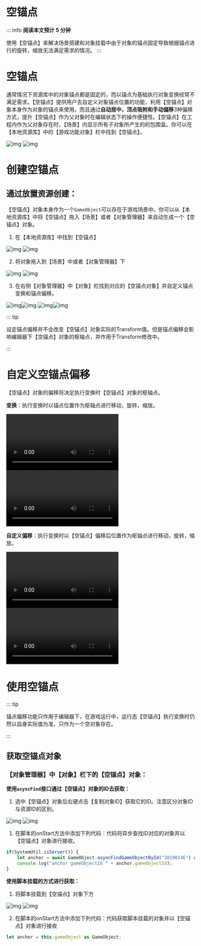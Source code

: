 # 空锚点
::: info
**阅读本文预计 5 分钟**

使用【空锚点】来解决场景搭建和对象挂载中由于对象的锚点固定导致根据锚点进行的旋转，缩放无法满足需求的情况。
:::

# 空锚点

通常情况下资源库中的对象锚点都是固定的，而以锚点为基础执行对象变换经常不满足需求。【空锚点】提供用户去自定义对象锚点位置的功能，利用【空锚点】对象本身作为对象的锚点来使用。而且通过**自动居中，顶点吸附和手动偏移**3种偏移方式，提升【空锚点】作为父对象时在编辑状态下的操作便捷性。【空锚点】在工程内作为父对象存在时，【场景】内显示所有子对象所产生的的包围盒。你可以在【本地资源库】中的【游戏功能对象】栏中找到【空锚点】。

![img](https://qn-cdn.233leyuan.com/athena/online/48566ed569a040b3af440d94e0f6d32d_354363796.webp)
![img](https://qn-cdn.233leyuan.com/athena/online/c05dd83b571549eba1a7f8f81389ed2d_354363797.webp)

# 创建空锚点

## 通过放置资源创建：

【空锚点】对象本身作为一个`GameObject`可以存在于游戏场景中。你可以从【本地资源库】中将【空锚点】拖入【场景】或者【对象管理器】来自动生成一个【空锚点】对象。

1. 在【本地资源库】中找到【空锚点】

![img](https://qn-cdn.233leyuan.com/athena/online/3b68624c3b7b4f9b8e1e3e9c15ec29a9_354363798.webp)
![img](https://qn-cdn.233leyuan.com/athena/online/9718bee36436486dad038d75cf656ac3_354363799.webp)

2. 将对象拖入到【场景】中或者【对象管理器】下

![img](https://arkimg.ark.online/1684043767476-106.webp)
![img](https://qn-cdn.233leyuan.com/athena/online/79b0fcc957024f7aa8d440edbf64d6d7_354363800.webp)

3. 在右侧【对象管理器】中【对象】栏找到对应的【空锚点对象】并自定义锚点变换和锚点偏移。

![img](https://qn-cdn.233leyuan.com/athena/online/17dc4ef867f045979f99f81314391811_354363801.webp)![img](https://qn-cdn.233leyuan.com/athena/online/e132652e25d449868b00af4abd75c26e_354363803.webp)
![img](https://qn-cdn.233leyuan.com/athena/online/d61f4810627f4cf8b000a4e45b523696_354410597.webp)![img](https://qn-cdn.233leyuan.com/athena/online/495d692270114a2dbab5f1fc7575a16a_354363804.webp)

::: tip

设定锚点偏移并不会改变【空锚点】对象实际的Transform值。但是锚点偏移会影响编辑器下【空锚点】对象的枢轴点，并作用于Transform修改中。

:::

# 自定义空锚点偏移

【空锚点】对象的偏移将决定执行变换时【空锚点】对象的枢轴点。

**变换**：执行变换时以锚点位置作为枢轴点进行移动，旋转，缩放。

<video controls src="https://qn-cdn.233leyuan.com/online/hMgbWECvJzPk1724064429813.mp4"></video>
<video controls src="https://qn-cdn.233leyuan.com/online/smPCrObo2Axi1724064459509.mp4"></video>

**自定义偏移**：执行变换时以【空锚点】偏移后位置作为枢轴点进行移动，旋转，缩放。

<video controls src="https://qn-cdn.233leyuan.com/online/4Y3LFnn2d3jJ1724064473675.mp4"></video>
<video controls src="https://qn-cdn.233leyuan.com/online/pztMoAu4ZEaM1724064501396.mp4"></video>

# 使用空锚点

::: tip

锚点偏移功能只作用于编辑器下，在游戏运行中，运行态【空锚点】执行变换时仍然以自身实际值为准，只作为一个空对象存在。

:::

## 获取空锚点对象

### 【对象管理器】中【对象】栏下的【空锚点】**对象**：

**使用`asyncFind`接口通过【空锚点】对象的ID去获取：**

1. 选中【空锚点】对象后右键点击【复制对象ID】获取它的ID。注意区分对象ID与资源ID的区别。

![img](https://arkimg.ark.online/1684043767476-113.webp)
![img](https://qn-cdn.233leyuan.com/athena/online/7ae1b9d4d5a249e78d5f68a0fab968e2_354363805.webp)

1. 在脚本的onStart方法中添加下列代码：代码将异步查找ID对应的对象并以【空锚点】对象进行接收。

```TypeScript
if(SystemUtil.isServer()) {
    let anchor = await GameObject.asyncFindGameObjectById("3819014E") as GameObject;
    console.log("anchor gameObjectId " + anchor.gameObjectId);
}
```

**使用脚本挂载的方式进行获取：**

1. 将脚本挂载到【空锚点】对象下方

![img](https://qn-cdn.233leyuan.com/athena/online/bcb7634300f44ab194f733f659cba201_354363806.webp)
![img](https://qn-cdn.233leyuan.com/athena/online/2453033189b047b0a1482076e070ec30_354363807.webp)

2. 在脚本的onStart方法中添加下列代码：代码获取脚本挂载的对象并以【空锚点】对象进行接收

```TypeScript
let anchor = this.gameObject as GameObject;
```

